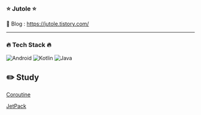 ### :star: Jutole :star:
:pushpin: Blog : https://jutole.tistory.com/
* * *

### :fire: Tech Stack :fire:
![Android](https://img.shields.io/badge/Android-3DDC84?style=for-the-badge&logo=android&logoColor=white) 
![Kotlin](https://img.shields.io/badge/kotlin-%230095D5.svg?style=for-the-badge&logo=kotlin&logoColor=white)
![Java](https://img.shields.io/badge/java-%23ED8B00.svg?style=for-the-badge&logo=java&logoColor=white)

## :pencil2: Study
[Coroutine](https://github.com/koreaksh/CoroutineStudyEx.git)

[JetPack](https://github.com/koreaksh/JetPackStudy.git)


